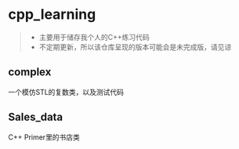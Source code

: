 # cpp_learning
>* 主要用于储存我个人的C++练习代码
>* 不定期更新，所以该仓库呈现的版本可能会是未完成版，请见谅

## complex
一个模仿STL的复数类，以及测试代码

## Sales_data
C++ Primer里的书店类
